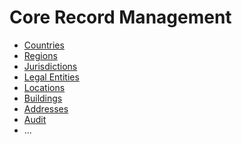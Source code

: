# Core Record Management

<object data="../../../../diagrams/out/core-record-management.svg#darkable" type="image/svg+xml"/>

- [Countries](countries.md)
- [Regions](regions.md)
- [Jurisdictions](jurisdictions.md)
- [Legal Entities](legal-entities.md)
- [Locations](locations.md)
- [Buildings](buildings.md)
- [Addresses](addresses.md)
- [Audit](audit.md)
- ...